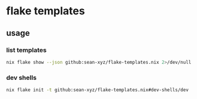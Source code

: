 # flake templates

## usage

### list templates

```bash
nix flake show --json github:sean-xyz/flake-templates.nix 2>/dev/null | jq -r '.templates'
```

### dev shells

```bash
nix flake init -t github:sean-xyz/flake-templates.nix#dev-shells/dev
```
